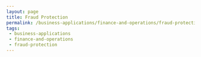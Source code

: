 ```yaml
---
layout: page
title: Fraud Protection
permalink: /business-applications/finance-and-operations/fraud-protection
tags:
 - business-applications
 - finance-and-operations
 - fraud-protection
---
```

